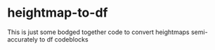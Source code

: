 # heightmap-to-df
This is just some bodged together code to convert heightmaps semi-accurately to df codeblocks

